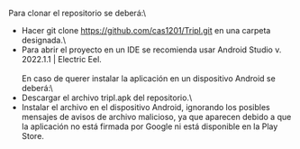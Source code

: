 Para clonar el repositorio se deberá:\
  *	Hacer git clone https://github.com/cas1201/Tripl.git en una carpeta designada.\
  *	Para abrir el proyecto en un IDE se recomienda usar Android Studio v. 2022.1.1 | Electric Eel.\
\
En caso de querer instalar la aplicación en un dispositivo Android se deberá:\
  *	Descargar el archivo tripl.apk del repositorio.\
  *	Instalar el archivo en el dispositivo Android, ignorando los posibles mensajes de avisos de archivo malicioso, ya que aparecen debido a que la aplicación no está firmada por Google ni está disponible en la Play Store. 
